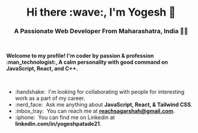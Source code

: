 <h1 align="center">Hi there :wave:, I'm Yogesh 🐼 </h1>

<h3 align="center">A Passionate Web Developer From Maharashatra, India 👨‍💻</h3>

<br/>
<p><strong>Welcome to my profile! I'm coder by passion & profession :man_technologist:, A calm personality with good command on JavaScript, React, and C++.</strong></p>
</br>

<ul>

<li>:handshake: &nbsp;I'm looking for collaborating with people for interesting work as a part of my career.</li>
<li>:nerd_face: &nbsp;Ask me anything about <strong>JavaScript, React, & Tailwind CSS</strong>.</li>
<li>:inbox_tray: &nbsp;You can reach me at <strong><a href="mailto:yogeshpatade2019@gmail.com">reachsagarshah@gmail.com</a></strong>.</li>
<li>:iphone: &nbsp;You can find me on Linkedin at <strong>linkedin.com/in/yogeshpatade21</strong>.</li>

</ul>
